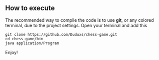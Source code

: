 ## How to execute

The recommended way to compile the code is to use **git**, or any colored terminal, due to the project settings. Open your terminal and add this

```
git clone https://github.com/Duduxs/chess-game.git
cd chess-game/bin
java application/Program
```

Enjoy!


